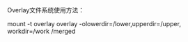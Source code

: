 Overlay文件系统使用方法：  

mount -t overlay overlay -olowerdir=/lower,upperdir=/upper,\
workdir=/work /merged
